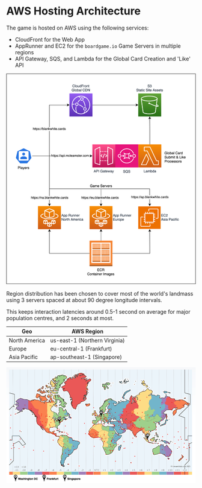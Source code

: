 # AWS Hosting Architecture
The game is hosted on AWS using the following services:
- CloudFront for the Web App
- AppRunner and EC2 for the `boardgame.io` Game Servers in multiple regions
- API Gateway, SQS, and Lambda for the Global Card Creation and 'Like' API

![AWS Hosting Architecture](./img/aws.svg)

Region distribution has been chosen to cover most of the world's landmass using 3 servers spaced at about 90 degree longitude intervals.

This keeps interaction latencies around 0.5-1 second on average for major population centres, and 2 seconds at most.

| Geo | AWS Region |
| --- | --- |
| North America | us-east-1 (Northern Virginia) |
| Europe | eu-central-1 (Frankfurt) |
| Asia Pacific | ap-southeast-1 (Singapore) |

[![Global Regions](./img/global.png)](https://www.timeanddate.com/time/map/#!cities=263,83,236)